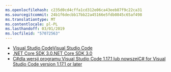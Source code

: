 ```yaml
---
ms.openlocfilehash: c235d0cd4cffa1cd312e06ca43eeb87f9c22ca31
ms.sourcegitcommit: 24b1f6decbb17bb22a45166e5fdb0845c65af498
ms.translationtype: MT
ms.contentlocale: pl-PL
ms.lasthandoff: 03/01/2019
ms.locfileid: "57072563"
---
```

* [<span data-ttu-id="a04c0-101">Visual Studio Code</span><span class="sxs-lookup"><span data-stu-id="a04c0-101">Visual Studio Code</span></span>](https://code.visualstudio.com/)
* [<span data-ttu-id="a04c0-102">.NET Core SDK 3.0</span><span class="sxs-lookup"><span data-stu-id="a04c0-102">.NET Core SDK 3.0</span></span>](https://dotnet.microsoft.com/download/dotnet-core/3.0)
* [<span data-ttu-id="a04c0-103">C#dla wersji programu Visual Studio Code 1.17.1 lub nowszej</span><span class="sxs-lookup"><span data-stu-id="a04c0-103">C# for Visual Studio Code version 1.17.1 or later</span></span>](https://marketplace.visualstudio.com/items?itemName=ms-vscode.csharp)